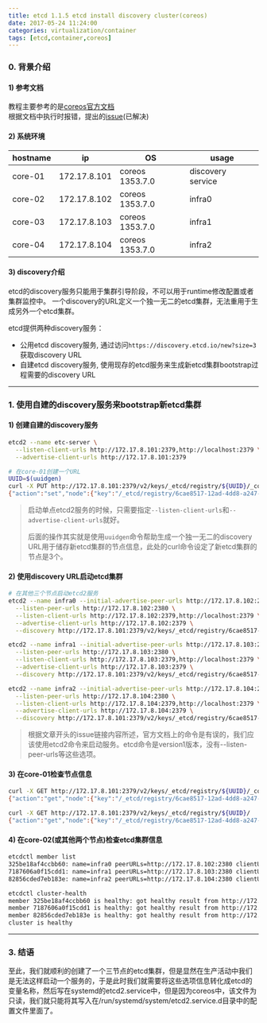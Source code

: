 ```yaml
---
title: etcd 1.1.5 etcd install discovery cluster(coreos)
date: 2017-05-24 11:24:00
categories: virtualization/container
tags: [etcd,container,coreos]
---
```


### 0. 背景介绍
#### 1) 参考文档
教程主要参考的是[coreos官方文档](https://github.com/coreos/etcd/blob/master/Documentation/op-guide/clustering.md#etcd-discovery)  
根据文档中执行时报错，提出的[issue](https://github.com/coreos/etcd/issues/7977)(已解决)


#### 2) 系统环境
hostname|ip|OS|usage
---|---|---|---
core-01|172.17.8.101|coreos 1353.7.0|discovery service
core-02|172.17.8.102|coreos 1353.7.0|infra0
core-03|172.17.8.103|coreos 1353.7.0|infra1
core-04|172.17.8.104|coreos 1353.7.0|infra2

#### 3) discovery介绍
etcd的discovery服务只能用于集群引导阶段，不可以用于runtime修改配置或者集群监控中。
一个discovery的URL定义一个独一无二的etcd集群，无法重用于生成另外一个etcd集群。

etcd提供两种discovery服务：  
- 公用etcd discovery服务, 通过访问`https://discovery.etcd.io/new?size=3`获取discovery URL
- 自建etcd discovery服务, 使用现存的etcd服务来生成新etcd集群bootstrap过程需要的discovery URL

---

### 1. 使用自建的discovery服务来bootstrap新etcd集群
#### 1) 创建自建的discovery服务
``` bash
etcd2 --name etc-server \
  --listen-client-urls http://172.17.8.101:2379,http://localhost:2379 \
  --advertise-client-urls http://172.17.8.101:2379

# 在core-01创建一个URL
UUID=$(uuidgen)
curl -X PUT http://172.17.8.101:2379/v2/keys/_etcd/registry/${UUID}/_config/size -d value=3
{"action":"set","node":{"key":"/_etcd/registry/6cae8517-12ad-4dd8-a247-02838f82f4ff/_config/size","value":"3","modifiedIndex":2038,"createdIndex":2038}}
```
> 启动单点etcd2服务的时候，只需要指定`--listen-client-urls`和`--advertise-client-urls`就好。  
>
> 后面的操作其实就是使用`uuidgen`命令帮助生成一个独一无二的discovery URL用于储存新etcd集群的节点信息，此处的curl命令设定了新etcd集群的节点是3个。

#### 2) 使用discovery URL启动etcd集群
``` bash
# 在其他三个节点启动etcd2服务
etcd2 --name infra0 --initial-advertise-peer-urls http://172.17.8.102:2380 \
  --listen-peer-urls http://172.17.8.102:2380 \
  --listen-client-urls http://172.17.8.102:2379,http://localhost:2379 \
  --advertise-client-urls http://172.17.8.102:2379 \
  --discovery http://172.17.8.101:2379/v2/keys/_etcd/registry/6cae8517-12ad-4dd8-a247-02838f82f4ff

etcd2 --name infra1 --initial-advertise-peer-urls http://172.17.8.103:2380 \
  --listen-peer-urls http://172.17.8.103:2380 \
  --listen-client-urls http://172.17.8.103:2379,http://localhost:2379 \
  --advertise-client-urls http://172.17.8.103:2379 \
  --discovery http://172.17.8.101:2379/v2/keys/_etcd/registry/6cae8517-12ad-4dd8-a247-02838f82f4ff

etcd2 --name infra2 --initial-advertise-peer-urls http://172.17.8.104:2380 \
  --listen-peer-urls http://172.17.8.104:2380 \
  --listen-client-urls http://172.17.8.104:2379,http://localhost:2379 \
  --advertise-client-urls http://172.17.8.104:2379 \
  --discovery http://172.17.8.101:2379/v2/keys/_etcd/registry/6cae8517-12ad-4dd8-a247-02838f82f4ff
```
> 根据文章开头的issue链接内容所述，官方文档上的命令是有误的，我们应该使用etcd2命令来启动服务。etcd命令是version1版本，没有--listen-peer-urls等这些选项。

#### 3) 在core-01检查节点信息
``` bash
curl -X GET http://172.17.8.101:2379/v2/keys/_etcd/registry/${UUID}/_config/size
{"action":"get","node":{"key":"/_etcd/registry/6cae8517-12ad-4dd8-a247-02838f82f4ff/_config/size","value":"3","modifiedIndex":2038,"createdIndex":2038}}

curl -X GET http://172.17.8.101:2379/v2/keys/_etcd/registry/${UUID}/
{"action":"get","node":{"key":"/_etcd/registry/6cae8517-12ad-4dd8-a247-02838f82f4ff","dir":true,"nodes":[{"key":"/_etcd/registry/6cae8517-12ad-4dd8-a247-02838f82f4ff/325be18af4ccbb60","value":"infra0=http://172.17.8.102:2380","modifiedIndex":2084,"createdIndex":2084},{"key":"/_etcd/registry/6cae8517-12ad-4dd8-a247-02838f82f4ff/7187606a0f15cdd1","value":"infra1=http://172.17.8.103:2380","modifiedIndex":2129,"createdIndex":2129},{"key":"/_etcd/registry/6cae8517-12ad-4dd8-a247-02838f82f4ff/82856cded7eb183e","value":"infra2=http://172.17.8.104:2380","modifiedIndex":2135,"createdIndex":2135}],"modifiedIndex":2038,"createdIndex":2038}}
```

#### 4) 在core-02(或其他两个节点)检查etcd集群信息
``` bash
etcdctl member list
325be18af4ccbb60: name=infra0 peerURLs=http://172.17.8.102:2380 clientURLs=http://172.17.8.102:2379 isLeader=false
7187606a0f15cdd1: name=infra1 peerURLs=http://172.17.8.103:2380 clientURLs=http://172.17.8.103:2379 isLeader=true
82856cded7eb183e: name=infra2 peerURLs=http://172.17.8.104:2380 clientURLs=http://172.17.8.104:2379 isLeader=false

etcdctl cluster-health
member 325be18af4ccbb60 is healthy: got healthy result from http://172.17.8.102:2379
member 7187606a0f15cdd1 is healthy: got healthy result from http://172.17.8.103:2379
member 82856cded7eb183e is healthy: got healthy result from http://172.17.8.104:2379
cluster is healthy
```

---

### 3. 结语
至此，我们就顺利的创建了一个三节点的etcd集群，但是显然在生产活动中我们是无法这样启动一个服务的，于是此时我们就需要将这些选项信息转化成etcd的变量名称，然后写在systemd的etcd2.service中，但是因为coreos中，该文件为只读，我们就只能将其写入在/run/systemd/system/etcd2.service.d目录中的配置文件里面了。
